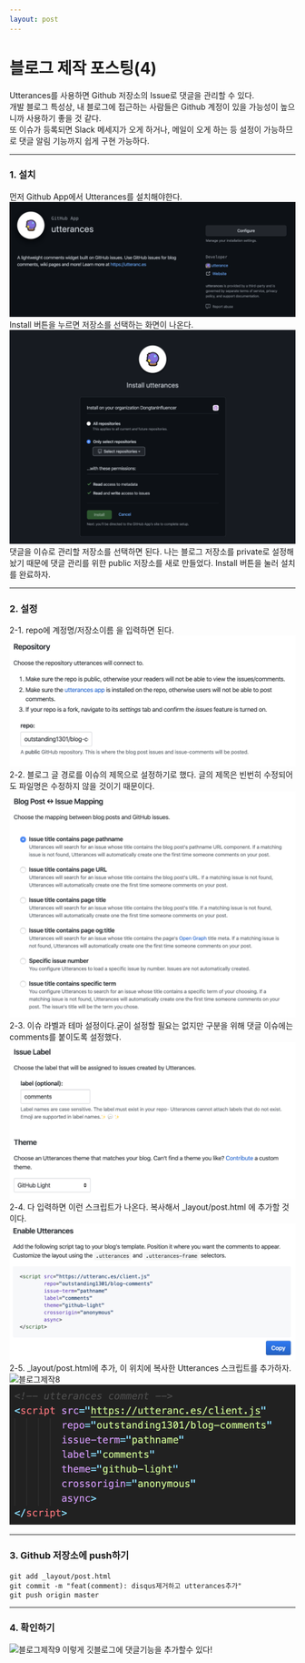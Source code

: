 ```yaml
---
layout: post
---
```

# 블로그 제작 포스팅(4)
Utterances를 사용하면 Github 저장소의 Issue로 댓글을 관리할 수 있다.<br/>
개발 블로그 특성상, 내 블로그에 접근하는 사람들은 Github 계정이 있을 가능성이 높으니까 사용하기 좋을 것 같다.<br/>
또 이슈가 등록되면 Slack 메세지가 오게 하거나, 메일이 오게 하는 등 설정이 가능하므로 댓글 알림 기능까지 쉽게 구현 가능하다.

----
### 1. 설치
먼저 Github App에서 Utterances를 설치해야한다.
![Alt text](https://github.com/outstanding1301/outstanding1301.github.io/blob/master/imgs/git/2021-01-07-utterances/install-1.png?raw=true)
Install 버튼을 누르면 저장소를 선택하는 화면이 나온다.
![Alt text](https://github.com/outstanding1301/outstanding1301.github.io/blob/master/imgs/git/2021-01-07-utterances/install-2.png?raw=true)
댓글을 이슈로 관리할 저장소를 선택하면 된다. 나는 블로그 저장소를 private로 설정해놨기 때문에 댓글 관리를 위한 public 저장소를 새로 만들었다. Install 버튼을 눌러 설치를 완료하자.

----
### 2. 설정
2-1. repo에 계정명/저장소이름 을 입력하면 된다.
![Alt text](https://github.com/outstanding1301/outstanding1301.github.io/blob/master/imgs/git/2021-01-07-utterances/config-1.png?raw=true)
2-2. 블로그 글 경로를 이슈의 제목으로 설정하기로 했다.
글의 제목은 빈번히 수정되어도 파일명은 수정하지 않을 것이기 때문이다.
![Alt text](https://github.com/outstanding1301/outstanding1301.github.io/blob/master/imgs/git/2021-01-07-utterances/config-2.png?raw=true)
2-3. 이슈 라벨과 테마 설정이다.굳이 설정할 필요는 없지만 구분을 위해 댓글 이슈에는 comments를 붙이도록 설정했다.
![Alt text](https://github.com/outstanding1301/outstanding1301.github.io/blob/master/imgs/git/2021-01-07-utterances/config-3.png?raw=true)
2-4. 다 입력하면 이런 스크립트가 나온다. 복사해서 _layout/post.html 에 추가할 것이다.
![Alt text](https://github.com/outstanding1301/outstanding1301.github.io/blob/master/imgs/git/2021-01-07-utterances/config-4.png?raw=true)
2-5. _layout/post.html에 추가, 이 위치에 복사한 Utterances 스크립트를 추가하자.
![블로그제작8](https://github.com/Kim-Hui-Dong/Kim-Hui-Dong.github.io/assets/129731833/05b55090-16a5-4313-9b14-4027dba9a36c)
![Alt text](https://github.com/outstanding1301/outstanding1301.github.io/blob/master/imgs/git/2021-01-07-utterances/post-2.png?raw=true)

----
### 3. Github 저장소에 push하기
```
git add _layout/post.html
git commit -m "feat(comment): disqus제거하고 utterances추가"
git push origin master
```

----
### 4. 확인하기
![블로그제작9](https://github.com/Kim-Hui-Dong/Kim-Hui-Dong.github.io/assets/129731833/f403bd76-66fb-4c89-acb1-996404efe37d)
이렇게 깃블로그에 댓글기능을 추가할수 있다!

